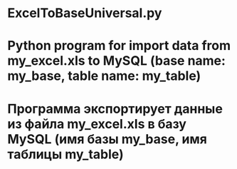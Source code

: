 # ExcelToBaseUniversal.py
# Python program for import data from my_excel.xls to MySQL (base name: my_base, table name: my_table)
# Программа экспортирует данные из файла my_excel.xls в базу MySQL (имя базы my_base, имя таблицы my_table)
